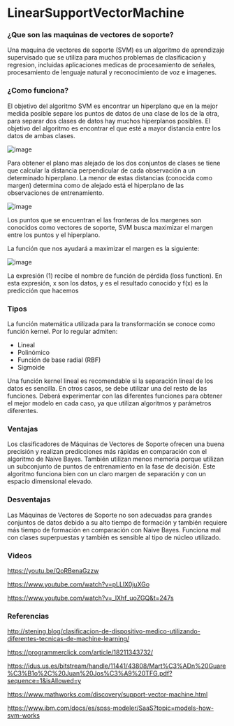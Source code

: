 # LinearSupportVectorMachine



### ¿Que son las maquinas de vectores de soporte?
Una maquina de vectores de soporte (SVM) es un algoritmo de aprendizaje supervisado que se utiliza para muchos problemas de clasificacion y regresion, incluidas aplicaciones medicas de procesamiento de señales, procesamiento de lenguaje natural y reconocimiento de voz e imagenes.

### ¿Como funciona?
El objetivo del algoritmo SVM es encontrar un hiperplano que en la mejor medida posible separe los puntos de datos de una clase de los de la otra, para separar dos clases de datos hay muchos hiperplanos posibles. El objetivo del algoritmo es encontrar el que esté a mayor distancia entre los datos de ambas clases.

![image](https://user-images.githubusercontent.com/71536847/118163879-56c4a300-b3d7-11eb-8822-d90dc460ca03.png)


Para obtener el plano mas alejado de los dos conjuntos de clases se tiene que calcular la distancia perpendicular de cada observación a un determinado hiperplano. La menor de estas distancias (conocida como margen) determina como de alejado está el hiperplano de las observaciones de entrenamiento.

![image](https://user-images.githubusercontent.com/71536847/118164867-71e3e280-b3d8-11eb-8879-6cb31256d99a.png)

Los puntos que se encuentran el las fronteras de los margenes son conocidos como vectores de soporte, SVM busca maximizar el margen entre los puntos y el hiperplano.

La función que nos ayudará a maximizar el margen es la siguiente:

![image](https://user-images.githubusercontent.com/71536847/118167198-49a9b300-b3db-11eb-991b-976d32501b6c.png)


La expresión (1) recibe el nombre de función de pérdida (loss function). En esta expresión, x son los datos, y es el resultado conocido y f(x) es la predicción que hacemos

### Tipos
La función matemática utilizada para la transformación se conoce como función kernel. Por lo regular admiten:
- Lineal
- Polinómico
- Función de base radial (RBF)
- Sigmoide

Una función kernel lineal es recomendable si la separación lineal de los datos es sencilla. En otros casos, se debe utilizar una del resto de las funciones. Deberá experimentar con las diferentes funciones para obtener el mejor modelo en cada caso, ya que utilizan algoritmos y parámetros diferentes.

### Ventajas
Los clasificadores de Máquinas de Vectores de Soporte ofrecen una buena precisión y realizan predicciones más rápidas en comparación con el algoritmo de Naive Bayes. También utilizan menos memoria porque utilizan un subconjunto de puntos de entrenamiento en la fase de decisión. Este algoritmo funciona bien con un claro margen de separación y con un espacio dimensional elevado.

### Desventajas
Las Máquinas de Vectores de Soporte no son adecuadas para grandes conjuntos de datos debido a su alto tiempo de formación y también requiere más tiempo de formación en comparación con Naive Bayes. Funciona mal con clases superpuestas y también es sensible al tipo de núcleo utilizado.

### Videos

https://youtu.be/QoRBenaGzzw

https://www.youtube.com/watch?v=pLLlX0juXGo

https://www.youtube.com/watch?v=_lXhf_uoZGQ&t=247s

### Referencias

http://stening.blog/clasificacion-de-dispositivo-medico-utilizando-diferentes-tecnicas-de-machine-learning/

https://programmerclick.com/article/18211343732/

https://idus.us.es/bitstream/handle/11441/43808/Mart%C3%ADn%20Guare%C3%B1o%2C%20Juan%20Jos%C3%A9%20TFG.pdf?sequence=1&isAllowed=y

https://www.mathworks.com/discovery/support-vector-machine.html

https://www.ibm.com/docs/es/spss-modeler/SaaS?topic=models-how-svm-works
